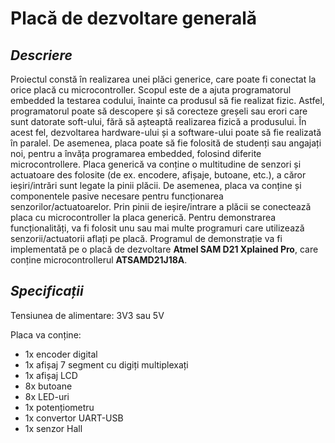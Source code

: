 ﻿# Placă de dezvoltare generală

## _**Descriere**_

  Proiectul constă în realizarea unei plăci generice, care poate fi conectat la orice placă cu microcontroller. Scopul este de a ajuta programatorul embedded la testarea codului, înainte ca produsul să fie realizat fizic. Astfel, programatorul poate să descopere și să corecteze greșeli sau erori care sunt datorate soft-ului, fără să așteaptă realizarea fizică a produsului. În acest fel, dezvoltarea hardware-ului și a software-ului poate să fie realizată în paralel. De asemenea, placa poate să fie folosită de studenți sau angajați noi, pentru a învăța programarea embedded, folosind diferite microcontrollere.
  Placa generică va conține o multitudine de senzori și actuatoare des folosite (de ex. encodere, afișaje, butoane, etc.), a căror ieșiri/intrări sunt legate la pinii plăcii. De asemenea, placa va conține și componentele pasive necesare pentru funcționarea senzorilor/actuatoarelor. Prin pinii de ieșire/intrare a plăcii se conectează placa cu microcontroller la placa generică.
  Pentru demonstrarea funcționalități, va fi folosit unu sau mai multe programuri care utilizează senzorii/actuatorii aflați pe placă. Programul de demonstrație va fi implementată pe o placă de dezvoltare **Atmel SAM D21 Xplained Pro**, care conține microcontrollerul **ATSAMD21J18A**. 

## _**Specificații**_

  Tensiunea de alimentare: 3V3 sau 5V

  Placa va conține:
* 1x encoder digital
* 1x afișaj 7 segment cu digiți multiplexați
* 1x afișaj LCD
* 8x butoane
* 8x LED-uri
* 1x potențiometru
* 1x convertor UART-USB
* 1x senzor Hall